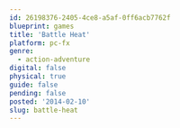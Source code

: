 ```yaml
---
id: 26198376-2405-4ce8-a5af-0ff6acb7762f
blueprint: games
title: 'Battle Heat'
platform: pc-fx
genre:
  - action-adventure
digital: false
physical: true
guide: false
pending: false
posted: '2014-02-10'
slug: battle-heat
---
```

